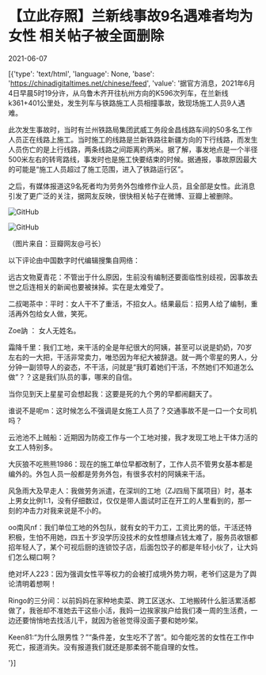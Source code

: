 # 【立此存照】兰新线事故9名遇难者均为女性 相关帖子被全面删除

2021-06-07

[{'type': 'text/html', 'language': None, 'base': 'https://chinadigitaltimes.net/chinese/feed', 'value': '据官方消息，2021年6月4日早晨5时19分许，从乌鲁木齐开往杭州方向的K596次列车，在兰新线k361+401公里处，发生列车与铁路施工人员相撞事故，致现场施工人员9人遇难。

此次发生事故时，当时有兰州铁路局集团武威工务段金昌线路车间的50多名工作人员正在线路上施工。当时施工的线路是兰新铁路往新疆方向的下行线路，而发生人员伤亡的是上行线路，两条线路之间距离约两米。据了解，事发地点是一个半径500米左右的转弯路线，事发时也是施工快要结束的时候。据通报，事故原因最大的可能是“施工人员超过了施工范围，进入了铁路运行区”。

之后，有媒体报道这9名死者均为劳务外包维修作业人员，且全部是女性。此消息引发了更广泛的关注，据网友反映，很快相关帖子在微博、豆瓣上被删除。

![GitHub](https://chinadigitaltimes.net/chinese/files/2021/06/兰新线1.jpg)

![GitHub](https://chinadigitaltimes.net/chinese/files/2021/06/兰新线2-scaled.jpg)

（图片来自：豆瓣网友@弓长）

以下评论由中国数字时代编辑搜集自网络：



远古文物夏青花：不管出于什么原因，生前没有编制还要面临性别歧视，因事故去世之后连相关的新闻也要被抹掉。实在是太难受了。

二叔喝茶中：平时：女人干不了重活，不招女人。结果最后：招男人给了编制，重活再外包给女人做，笑死。

Zoe訥 ： 女人无姓名。

霜降千里：我们工地，来干活的全是年纪很大的阿姨，甚至可以说是奶奶，70岁左右的一大把，干活非常卖力，唯恐因为年纪大被辞退。就一两个零星的男人，分分钟一副领导人的姿态，不干活，问就是“我盯着她们干活，不然她们不知道怎么做”？？这是我们队员的事，哪来的自信。

当你见到天上星星可会想起我：这要是死的九个男的早都闹翻天了。

谁说不是呢m：这时候怎么不强调是女施工人员了？交通事故不是一口一个女司机吗？

云池池不上贼船：近期因为防疫工作与一个工地对接，我才发现工地上干体力活的女工人特别多。

大灰狼不吃熊熊1986：现在的施工单位早都改制了，工作人员不管男女基本都是编外的。外包人员一般都是劳务外包，有很多农村的阿姨来干活。

风急雨大及早走人：我做劳务派遣，在深圳的工地（ZJ四局下属项目）时，基本上男女比例1:1，没有仔细数过，仅仅是带人面试时正在开工的人里看到的，那一刻的冲击力对我来说是不小的。

oo南风nf：我们单位工地的外包队，就有女的干力工，工资比男的低，干活还特积极，生怕不用她，四五十岁没学历没技术的女性想赚点钱太难了，服务员收银都招年轻人了，某个可视后厨的连锁饺子店，后面包饺子的都是年轻小伙了，让大妈们怎么糊口啊？

绝对坏人223：因为强调女性平等权力的会被打成境外势力啊，老爷们这是为了舆论清明着想啊！

Ringo的三分间：以前妈妈在家种地卖菜、跨工区送水、工地搬砖什么脏活累活都做了，我爸却不准她去干这些小活，我妈一边挨家挨户给我们凑一周的生活费，一边还要悄悄地去找活儿干，就因为爸爸觉得没面子要和她吵架。

Keen81:“为什么限男性？”“条件差，女生吃不了苦”。如今能吃苦的女性在工作中死亡，报道消失。没有报道我们就还是那柔弱不能自理的女性。

'}]